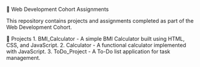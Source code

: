 📌 Web Development Cohort Assignments

This repository contains projects and assignments completed as part of the Web Development Cohort.

📂 Projects
	1.	BMI_Calculator - A simple BMI Calculator built using HTML, CSS, and JavaScript.
	2.	Calculator - A functional calculator implemented with JavaScript.
	3.	ToDo_Project - A To-Do list application for task management.
